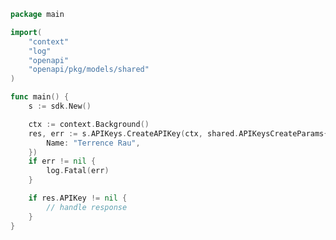 <!-- Start SDK Example Usage -->


```go
package main

import(
	"context"
	"log"
	"openapi"
	"openapi/pkg/models/shared"
)

func main() {
    s := sdk.New()

    ctx := context.Background()
    res, err := s.APIKeys.CreateAPIKey(ctx, shared.APIKeysCreateParams{
        Name: "Terrence Rau",
    })
    if err != nil {
        log.Fatal(err)
    }

    if res.APIKey != nil {
        // handle response
    }
}
```
<!-- End SDK Example Usage -->